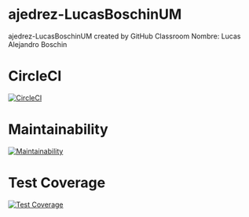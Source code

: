 # ajedrez-LucasBoschinUM
ajedrez-LucasBoschinUM created by GitHub Classroom
Nombre: Lucas Alejandro Boschin

# CircleCI
[![CircleCI](https://dl.circleci.com/status-badge/img/gh/um-computacion-tm/ajedrez-2024-LucasBoschinUM/tree/main.svg?style=svg)](https://dl.circleci.com/status-badge/redirect/gh/um-computacion-tm/ajedrez-2024-LucasBoschinUM/tree/main)

# Maintainability
[![Maintainability](https://api.codeclimate.com/v1/badges/39350fd956fd79caf8cc/maintainability)](https://codeclimate.com/github/um-computacion-tm/ajedrez-2024-LucasBoschinUM/maintainability)

# Test Coverage
[![Test Coverage](https://api.codeclimate.com/v1/badges/39350fd956fd79caf8cc/test_coverage)](https://codeclimate.com/github/um-computacion-tm/ajedrez-2024-LucasBoschinUM/test_coverage)
